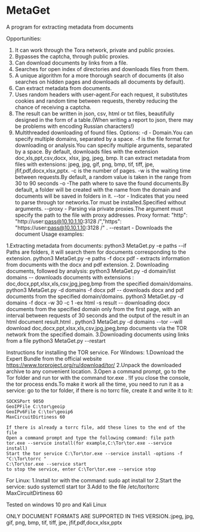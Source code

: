 # MetaGet

A program for extracting metadata from documents

Opportunities:
1. It can work through the Tora network, private and public proxies.
2. Bypasses the captcha, through public proxies.
3. Can download documents by links from a file.
4. Searches for open index of directories and downloads files from them.
5. A unique algorithm for a more thorough search of documents (it also searches on hidden pages and downloads all documents by default).
6. Can extract metadata from documents.
7. Uses random headers with user-agent.For each request, it substitutes cookies and random time between requests, thereby reducing the chance of receiving a captcha.
8. The result can be written in json, csv, html or txt files, beautifully designed in the form of a table.(When writing a report to json, there may be problems with encoding Russian characters!)
9. Multithreaded downloading of found files.
Options:
-d - Domain.You can specify multiple domains, separated by a space.
-f is the file format for downloading or analysis.You can specify multiple arguments, separated by a space.
 By default, downloads files with the extension doc,xls,ppt,csv,docx, xlsx, jpg, jpeg, bmp.
 It can extract metadata from files with extensions: jpeg, jpg, gif, png, bmp, tif, tiff, jpe, jfif,pdf,docx,xlsx,pptx.
-c is the number of pages.
-w is the waiting time between requests.By default, a random value is taken in the range from 30 to 90 seconds
-o -The path where to save the found documents.By default, a folder will be created with the name from the domain 
 and documents will be saved in folders in it.
--tor - Indicates that you need to parse through tor networks.Tor must be installed.Specified without arguments.
--proxy - Parsing via private proxies.The argument must specify the path to the file with proxy addresses.
 Proxy format: "http": "http://user:pass@10.10.1.10:3128 /","https": "https://user:pass@10.10.1.10:3128 /" .
--restart - Downloads the document
Usage examples:

 1.Extracting metadata from documents:
     python3 MetaGet.py -e paths --if Paths are folders, it will search them for documents corresponding to the extension.
     python3 MetaGet.py -e paths -f docx pdf - extracts information from documents with the docx and pdf extension. 
 2. Downloading documents, followed by analysis:
     python3 MetaGet.py -d domain/list domains -- downloads documents with extensions : doc,docx,ppt,xlsx,xls,csv,jpg,jpeg,bmp from the specified domain/domains. 
     python3 MetaGet.py -d domains -f docx pdf -- downloads docx and pdf documents from the specified domain/domains. 
     python3 MetaGet.py -d domains -f docx -w 30 -c 1 -ex html -s result -- downloading docx documents from the specified domain only from the first page,
         with an interval between requests of 30 seconds and the output of the result in an html document result.html .
     python3 MetaGet.py -d domains --tor --will download doc,docx,ppt,xlsx,xls,csv,jpg,jpeg,bmp documents via the TOR network from the specified domain.
 3.Downloading documents using links from a file
     python3 MetaGet.py --restart 

Instructions for installing the TOR service.
For Windows:
    1.Download the Expert Bundle from the official website https://www.torproject.org/ru/download/tor/
    2.Unpack the downloaded archive to any convenient location.
    3.Open a command prompt, go to the Tor folder and run tor with the command tor.exe .
    !If you close the console, the tor process ends.To make it work all the time, you need to run it as a service:
        go to the tor folder, if there is no torrc file, create it and write it to it:
    
    SOCKSPort 9050 
    GeoIPFile C:\tor\geoip 
    GeoIPv6File C:\tor\geoip6
    MaxCircuitDirtiness 60 
    
    If there is already a torrc file, add these lines to the end of the file
    Open a command prompt and type the following command: file path tor.exe --service install(for example,C:\Tor\tor.exe --service install)
    Start the tor service C:\Tor\tor.exe --service install -options -f "C:\Tor\torrc " 
    C:\Tor\tor.exe --service start
    to stop the service, enter C:\Tor\tor.exe --service stop

For Linux:
    1.Install tor with the command: sudo apt install tor
    2.Start the service: sudo systemctl start tor
    3.Add to the file /etc/tor/torrc MaxCircuitDirtiness 60 

Tested on windows 10 pro and Kali Linux

ONLY DOCUMENT FORMATS ARE SUPPORTED IN THIS VERSION.:jpeg, jpg, gif, png, bmp, tif, tiff, jpe, jfif,pdf,docx,xlsx,pptx
